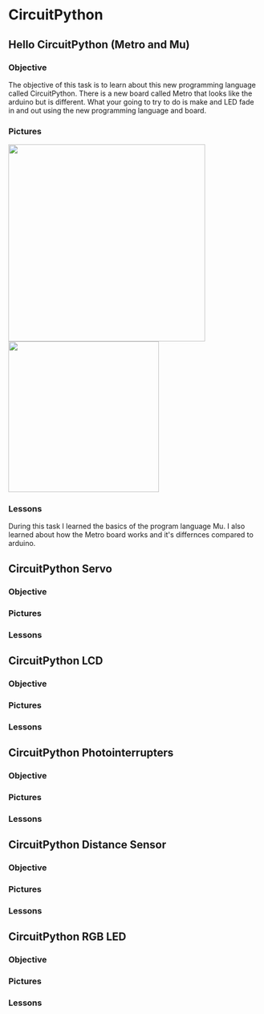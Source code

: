 # CircuitPython
## Hello CircuitPython (Metro and Mu)
### Objective
The objective of this task is to learn about this new programming language called CircuitPython. There is a new board called Metro that looks like the arduino but is different. What your going to try to do is make and LED fade in and out using the new programming language and board.

### Pictures

<img src="media/led_fade_schem.png" width="392px"/><img src="media/led_fade_bb.png" width="300px" />

### Lessons
During this task I learned the basics of the program language Mu. I also learned about how the Metro board works and it's differnces compared to arduino. 


## CircuitPython Servo

### Objective

### Pictures

### Lessons

## CircuitPython LCD

### Objective

### Pictures

### Lessons

## CircuitPython Photointerrupters

### Objective

### Pictures

### Lessons

## CircuitPython Distance Sensor

### Objective

### Pictures

### Lessons

## CircuitPython RGB LED

### Objective

### Pictures

### Lessons



























